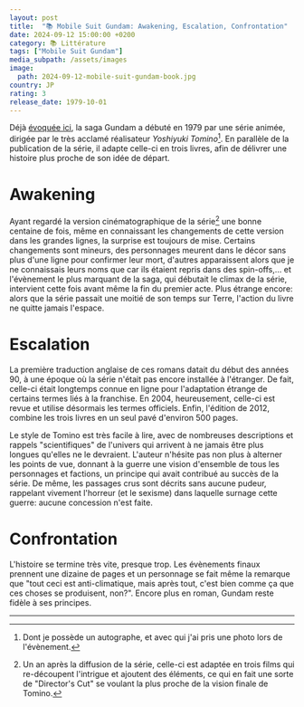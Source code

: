 ```yaml
---
layout: post
title:  "📚 Mobile Suit Gundam: Awakening, Escalation, Confrontation"
date: 2024-09-12 15:00:00 +0200
category: 📚 Littérature
tags: ["Mobile Suit Gundam"]
media_subpath: /assets/images
image:
  path: 2024-09-12-mobile-suit-gundam-book.jpg
country: JP
rating: 3
release_date: 1979-10-01
---
```


Déjà [évoquée ici](/posts/gundam-seed-freedom/), la saga Gundam a débuté en 1979 par une série animée, dirigée par le très acclamé réalisateur *Yoshiyuki Tomino*[^1]. En parallèle de la publication de la série, il adapte celle-ci en trois livres, afin de délivrer une histoire plus proche de son idée de départ.

# Awakening

Ayant regardé la version cinématographique de la série[^2] une bonne centaine de fois, même en connaissant les changements de cette version dans les grandes lignes, la surprise est toujours de mise. Certains changements sont mineurs, des personnages meurent dans le décor sans plus d'une ligne pour confirmer leur mort, d'autres apparaissent alors que je ne connaissais leurs noms que car ils étaient repris dans des spin-offs,... et l'évènement le plus marquant de la saga, qui débutait le climax de la série, intervient cette fois avant même la fin du premier acte. Plus étrange encore: alors que la série passait une moitié de son temps sur Terre, l'action du livre ne quitte jamais l'espace.

# Escalation

La première traduction anglaise de ces romans datait du début des années 90, à une époque où la série n'était pas encore installée à l'étranger. De fait, celle-ci était longtemps connue en ligne pour l'adaptation étrange de certains termes liés à la franchise. En 2004, heureusement, celle-ci est revue et utilise désormais les termes officiels. Enfin, l'édition de 2012, combine les trois livres en un seul pavé d'environ 500 pages.

Le style de Tomino est très facile à lire, avec de nombreuses descriptions et rappels "scientifiques" de l'univers qui arrivent à ne jamais être plus longues qu'elles ne le devraient. L'auteur n'hésite pas non plus à alterner les points de vue, donnant à la guerre une vision d'ensemble de tous les personnages et factions, un principe qui avait contribué au succès de la série. De même, les passages crus sont décrits sans aucune pudeur, rappelant vivement l'horreur (et le sexisme) dans laquelle surnage cette guerre: aucune concession n'est faite.

# Confrontation

L'histoire se termine très vite, presque trop. Les évènements finaux prennent une dizaine de pages et un personnage se fait même la remarque que "tout ceci est anti-climatique, mais après tout, c'est bien comme ça que ces choses se produisent, non?". Encore plus en roman, Gundam reste fidèle à ses principes.

* * *
[^1]: Dont je possède un autographe, et avec qui j'ai pris une photo lors de l'évènement.
[^2]: Un an après la diffusion de la série, celle-ci est adaptée en trois films qui re-découpent l'intrigue et ajoutent des éléments, ce qui en fait une sorte de "Director's Cut" se voulant la plus proche de la vision finale de Tomino.
